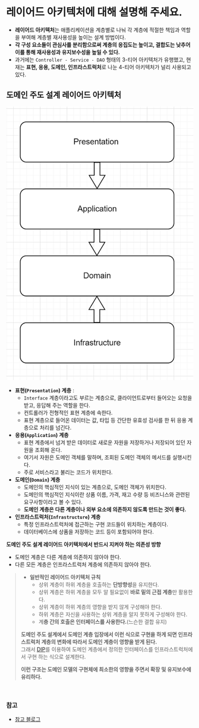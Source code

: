 # 레이어드 아키텍처에 대해 설명해 주세요.

- **레이어드 아키텍처**는 애플리케이션을 계층별로 나눠 각 계층에 적절한 책임과 역할을 부여해 계층별 재사용성을 높이는 설계 방법이다.
- **각 구성 요소들이 관심사를 분리함으로써 계층의 응집도는 높이고, 결합도는 낮추어 이를 통해 재사용성과 유지보수성을 높일 수 있다.**
- 과거에는 `Controller - Service - DAO` 형태의 3-티어 아키텍처가 유행했고, 현재는 **표현, 응용, 도메인, 인프라스트럭처**로 나눈 4-티어 아키텍처가 널리 사용되고 있다.


## 도메인 주도 설계 레이어드 아키텍처

![img.png](img.png)

- **표현(`Presentation`) 계층** : 
  - `Interface` 계층이라고도 부르는 계층으로, 클라이언트로부터 들어오는 요청을 받고, 응답해 주는 역할을 한다.
  - 컨트롤러가 전형적인 표현 계층에 속한다.
  - 표현 계층으로 들어온 데이터는 값, 타입 등 간단한 유효성 검사를 한 뒤 응용 계층으로 처리를 넘긴다.
- **응용(`Application`) 계층**
  - 표현 계층에서 넘겨 받은 데이터로 새로운 자원을 저장하거나 저장되어 있던 자원을 조회해 온다.
  - 여기서 자원은 도메인 객체를 말하며, 조회된 도메인 객체의 메서드를 실행시킨다.
  - 주로 서비스라고 불리는 코드가 위치한다.
- **도메인(`Domain`) 계층**
  - 도메인의 핵심적인 지식이 있는 계층으로, 도메인 객체가 위치한다.
  - 도메인의 핵심적인 지식이란 상품 이름, 가격, 재고 수량 등 비즈니스와 관련된 요구사항이라고 볼 수 있다.
  - **도메인 계층은 다른 계층이나 외부 요소에 의존하지 않도록 만드는 것이 좋다.**
- **인프라스트럭처(`Infrastructure`) 계층**
  - 특정 인프라스트럭처에 접근하는 구현 코드들이 위치하는 계층이다.
  - 데이터베이스에 상품을 저장하는 코드 등이 포함되어야 한다.

**도메인 주도 설계 레이어드 아키텍처에서 반드시 지켜야 하는 의존성 방향**
- 도메인 계층은 다른 계층에 의존하지 않아야 한다.
- 다른 모든 계층은 인프라스트럭처 계층에 의존하지 않아야 한다.

> - **일반적인 레이어드 아키텍처 규칙**
>   - 상위 계층이 하위 계층을 호출하는 **단방향성**을 유지한다.
>   - 상위 계층은 하위 계층을 모두 알 필요없이 **바로 밑의 근접 계층**만 활용한다.
>   - 상위 계층이 하위 계층의 영향을 받지 않게 구성해야 한다.
>   - 하위 계층은 자신을 사용하는 상위 계층을 알지 못하게 구성해야 한다.
>   - 계**층 간의 호출은 인터페이스를 사용한다.**(느슨한 결합 유지)
> 
> **도메인 주도 설계에서 도메인 계층 입장에서 이런 식으로 구현을 하게 되면 인프라스트럭처 계층의 변화에 따라서 도메인 계층이 영향을 받게 된다.**<br>
> 그래서 [DIP](https://github.com/genesis12345678/TIL/blob/main/Java/OOP/solid/solid.md#dip---%EC%9D%98%EC%A1%B4%EA%B4%80%EA%B3%84-%EC%97%AD%EC%A0%84-%EC%9B%90%EC%B9%99)를 이용하여 도메인 계층에서 정의한 인터페이스를 인프라스트럭처에서 구현 하는 식으로 설계한다.
> 
> **이런 구조는 도메인 모델의 구현체에 최소한의 영향을 주면서 확장 및 유지보수에 유리하다.**

<br>

### 참고
- [참고 블로그](https://devlos.tistory.com/50)